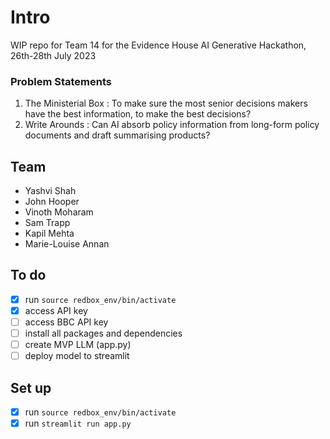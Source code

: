 # Intro
WIP repo for Team 14 for the Evidence House AI Generative Hackathon, 26th-28th July 2023

### Problem Statements 
1. The Ministerial Box : To make sure the most senior decisions makers have the best information, to make the best decisions?
2. Write Arounds : Can AI absorb policy information from long-form policy documents and draft summarising products?

## Team 
- Yashvi Shah
- John Hooper
- Vinoth Moharam
- Sam Trapp
- Kapil Mehta
- Marie-Louise Annan

## To do
- [x] run `source redbox_env/bin/activate`
- [x] access API key
- [ ] access BBC API key
- [ ] install all packages and dependencies
- [ ] create MVP LLM (app.py)
- [ ] deploy model to streamlit

## Set up
- [x] run `source redbox_env/bin/activate`
- [x] run `streamlit run app.py`

